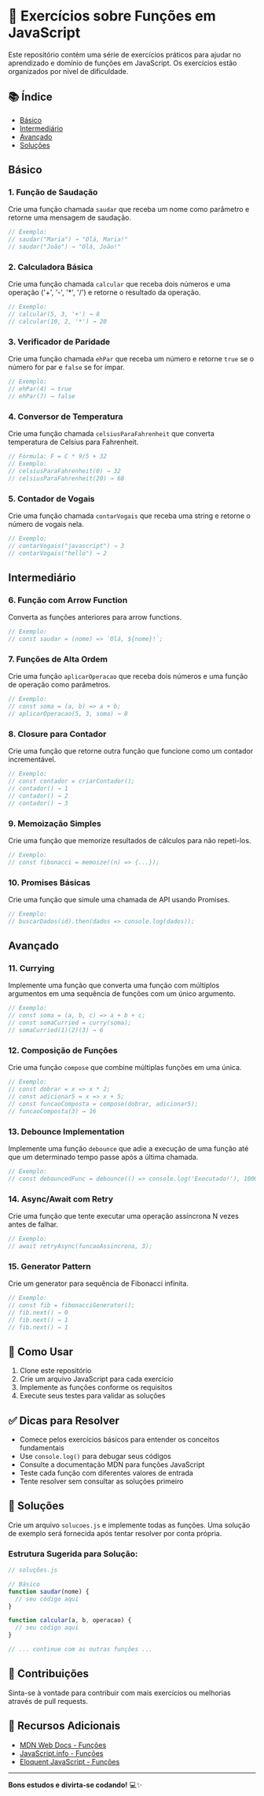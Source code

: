 # 🚀 Exercícios sobre Funções em JavaScript

Este repositório contém uma série de exercícios práticos para ajudar no aprendizado e domínio de funções em JavaScript. Os exercícios estão organizados por nível de dificuldade.

## 📚 Índice

- [Básico](#básico)
- [Intermediário](#intermediário)
- [Avançado](#avançado)
- [Soluções](#soluções)

## Básico

### 1. Função de Saudação
Crie uma função chamada `saudar` que receba um nome como parâmetro e retorne uma mensagem de saudação.

```javascript
// Exemplo:
// saudar("Maria") → "Olá, Maria!"
// saudar("João") → "Olá, João!"
```

### 2. Calculadora Básica
Crie uma função chamada `calcular` que receba dois números e uma operação ('+', '-', '*', '/') e retorne o resultado da operação.

```javascript
// Exemplo:
// calcular(5, 3, '+') → 8
// calcular(10, 2, '*') → 20
```

### 3. Verificador de Paridade
Crie uma função chamada `ehPar` que receba um número e retorne `true` se o número for par e `false` se for ímpar.

```javascript
// Exemplo:
// ehPar(4) → true
// ehPar(7) → false
```

### 4. Conversor de Temperatura
Crie uma função chamada `celsiusParaFahrenheit` que converta temperatura de Celsius para Fahrenheit.

```javascript
// Fórmula: F = C * 9/5 + 32
// Exemplo:
// celsiusParaFahrenheit(0) → 32
// celsiusParaFahrenheit(20) → 68
```

### 5. Contador de Vogais
Crie uma função chamada `contarVogais` que receba uma string e retorne o número de vogais nela.

```javascript
// Exemplo:
// contarVogais("javascript") → 3
// contarVogais("hello") → 2
```

## Intermediário

### 6. Função com Arrow Function
Converta as funções anteriores para arrow functions.

```javascript
// Exemplo:
// const saudar = (nome) => `Olá, ${nome}!`;
```

### 7. Funções de Alta Ordem
Crie uma função `aplicarOperacao` que receba dois números e uma função de operação como parâmetros.

```javascript
// Exemplo:
// const soma = (a, b) => a + b;
// aplicarOperacao(5, 3, soma) → 8
```

### 8. Closure para Contador
Crie uma função que retorne outra função que funcione como um contador incrementável.

```javascript
// Exemplo:
// const contador = criarContador();
// contador() → 1
// contador() → 2
// contador() → 3
```

### 9. Memoização Simples
Crie uma função que memorize resultados de cálculos para não repeti-los.

```javascript
// Exemplo:
// const fibonacci = memoize((n) => {...});
```

### 10. Promises Básicas
Crie uma função que simule uma chamada de API usando Promises.

```javascript
// Exemplo:
// buscarDados(id).then(dados => console.log(dados));
```

## Avançado

### 11. Currying
Implemente uma função que converta uma função com múltiplos argumentos em uma sequência de funções com um único argumento.

```javascript
// Exemplo:
// const soma = (a, b, c) => a + b + c;
// const somaCurried = curry(soma);
// somaCurried(1)(2)(3) → 6
```

### 12. Composição de Funções
Crie uma função `compose` que combine múltiplas funções em uma única.

```javascript
// Exemplo:
// const dobrar = x => x * 2;
// const adicionar5 = x => x + 5;
// const funcaoComposta = compose(dobrar, adicionar5);
// funcaoComposta(3) → 16
```

### 13. Debounce Implementation
Implemente uma função `debounce` que adie a execução de uma função até que um determinado tempo passe após a última chamada.

```javascript
// Exemplo:
// const debouncedFunc = debounce(() => console.log('Executado!'), 1000);
```

### 14. Async/Await com Retry
Crie uma função que tente executar uma operação assíncrona N vezes antes de falhar.

```javascript
// Exemplo:
// await retryAsync(funcaoAssincrona, 3);
```

### 15. Generator Pattern
Crie um generator para sequência de Fibonacci infinita.

```javascript
// Exemplo:
// const fib = fibonacciGenerator();
// fib.next() → 0
// fib.next() → 1
// fib.next() → 1
```

## 🎯 Como Usar

1. Clone este repositório
2. Crie um arquivo JavaScript para cada exercício
3. Implemente as funções conforme os requisitos
4. Execute seus testes para validar as soluções

## ✅ Dicas para Resolver

- Comece pelos exercícios básicos para entender os conceitos fundamentais
- Use `console.log()` para debugar seus códigos
- Consulte a documentação MDN para funções JavaScript
- Teste cada função com diferentes valores de entrada
- Tente resolver sem consultar as soluções primeiro

## 📝 Soluções

Crie um arquivo `solucoes.js` e implemente todas as funções. Uma solução de exemplo será fornecida após tentar resolver por conta própria.

### Estrutura Sugerida para Solução:

```javascript
// soluções.js

// Básico
function saudar(nome) {
  // seu código aqui
}

function calcular(a, b, operacao) {
  // seu código aqui
}

// ... continue com as outras funções ...
```

## 🤝 Contribuições

Sinta-se à vontade para contribuir com mais exercícios ou melhorias através de pull requests.

## 📖 Recursos Adicionais

- [MDN Web Docs - Funções](https://developer.mozilla.org/pt-BR/docs/Web/JavaScript/Guide/Functions)
- [JavaScript.info - Funções](https://javascript.info/function-basics)
- [Eloquent JavaScript - Funções](https://eloquentjavascript.net/03_functions.html)

---

**Bons estudos e divirta-se codando!** 💻✨